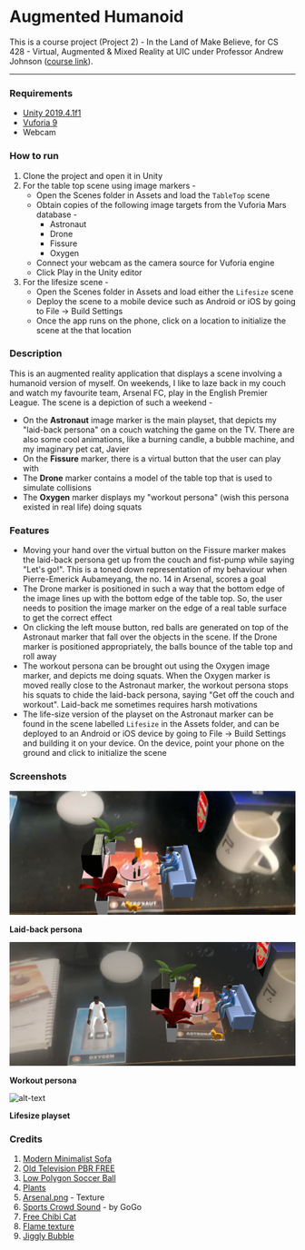 # Augmented Humanoid

This is a course project (Project 2) - In the Land of Make Believe, for CS 428 - Virtual, Augmented & Mixed Reality at UIC under Professor Andrew Johnson ([course link](https://www.evl.uic.edu/aej/428/)). 

***

### Requirements

* [Unity 2019.4.1f1](https://unity3d.com/get-unity/download)
* [Vuforia 9](https://developer.vuforia.com/downloads/sdk)
* Webcam

### How to run

1. Clone the project and open it in Unity
2. For the table top scene using image markers -
    * Open the Scenes folder in Assets and load the ```TableTop``` scene
    * Obtain copies of the following image targets from the Vuforia Mars database - 
      * Astronaut
      * Drone
      * Fissure
      * Oxygen
    * Connect your webcam as the camera source for Vuforia engine
    * Click Play in the Unity editor
3. For the lifesize scene - 
    * Open the Scenes folder in Assets and load either the ```Lifesize``` scene
    * Deploy the scene to a mobile device such as Android or iOS by going to File -> Build Settings
    * Once the app runs on the phone, click on a location to initialize the scene at the that location
    
### Description

This is an augmented reality application that displays a scene involving a humanoid version of myself. On weekends, I like to laze back in my couch and watch my favourite team, Arsenal FC, play in the English Premier League. The scene is a depiction of such a weekend -
* On the **Astronaut** image marker is the main playset, that depicts my "laid-back persona" on a couch watching the game on the TV. There are also some cool animations, like a burning candle, a bubble machine, and my imaginary pet cat, Javier
* On the **Fissure** marker, there is a virtual button that the user can play with
* The **Drone** marker contains a model of the table top that is used to simulate collisions
* The **Oxygen** marker displays my "workout persona" (wish this persona existed in real life) doing squats

### Features

* Moving your hand over the virtual button on the Fissure marker makes the laid-back persona get up from the couch and fist-pump while saying "Let's go!". This is a toned down representation of my behaviour when Pierre-Emerick Aubameyang, the no. 14 in Arsenal, scores a goal
* The Drone marker is positioned in such a way that the bottom edge of the image lines up with the bottom edge of the table top. So, the user needs to position the image marker on the edge of a real table surface to get the correct effect
* On clicking the left mouse button, red balls are generated on top of the Astronaut marker that fall over the objects in the scene. If the Drone marker is positioned appropriately, the balls bounce of the table top and roll away
* The workout persona can be brought out using the Oxygen image marker, and depicts me doing squats. When the Oxygen marker is moved really close to the Astronaut marker, the workout persona stops his squats to chide the laid-back persona, saying "Get off the couch and workout". Laid-back me sometimes requires harsh motivations
* The life-size version of the playset on the Astronaut marker can be found in the scene labelled ```Lifesize``` in the Assets folder, and can be deployed to an Android or iOS device by going to File -> Build Settings and building it on your device. On the device, point your phone on the ground and click to initialize the scene

### Screenshots

![alt-text](readme_resources/screenshot-1.png)

__Laid-back persona__

![alt-text](readme_resources/screenshot-2.png)

__Workout persona__

![alt-text](readme_resources/screenshot-3.png) 

__Lifesize playset__

### Credits

1. [Modern Minimalist Sofa](https://assetstore.unity.com/packages/3d/props/furniture/modern-minimalist-sofa-136398)
2. [Old Television PBR FREE](https://assetstore.unity.com/packages/3d/props/electronics/old-television-pbr-free-101886#content)
3. [Low Polygon Soccer Ball](https://assetstore.unity.com/packages/3d/low-polygon-soccer-ball-84382)
4. [Plants](https://assetstore.unity.com/packages/3d/vegetation/plants/plants-150261#content)
5. [Arsenal.png](https://en.wikipedia.org/wiki/Arsenal_F.C.) - Texture
6. [Sports Crowd Sound](http://soundbible.com/1881-Sports-Crowd.html) - by GoGo
7. [Free Chibi Cat](https://assetstore.unity.com/packages/3d/characters/animals/mammals/free-chibi-cat-165490#content)
8. [Flame texture](https://www.pexels.com/photo/fire-wallpaper-207353/)
9. [Jiggly Bubble](https://assetstore.unity.com/packages/vfx/particles/environment/jiggly-bubble-free-61236#content)
